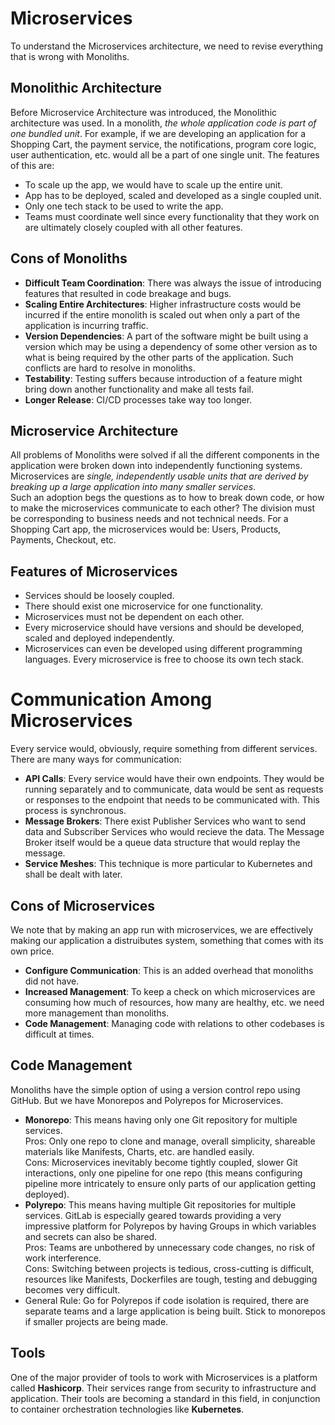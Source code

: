 # Microservices

To understand the Microservices architecture, we need to revise everything that is wrong with Monoliths.


## Monolithic Architecture

Before Microservice Architecture was introduced, the Monolithic architecture was used. In a monolith, *the whole application code is part of one bundled unit*. For example, if we are developing an application for a Shopping Cart, the payment service, the notifications, program core logic, user authentication, etc. would all be a part of one single unit. The features of this are:
- To scale up the app, we would have to scale up the entire unit. 
- App has to be deployed, scaled and developed as a single coupled unit.
- Only one tech stack to be used to write the app.
- Teams must coordinate well since every functionality that they work on are ultimately closely coupled with all other features.


## Cons of Monoliths

- **Difficult Team Coordination**: There was always the issue of introducing features that resulted in code breakage and bugs.
- **Scaling Entire Architectures**: Higher infrastructure costs would be incurred if the entire monolith is scaled out when only a part of the application is incurring traffic.
- **Version Dependencies**: A part of the software might be built using a version which may be using a dependency of some other version as to what is being required by the other parts of the application. Such conflicts are hard to resolve in monoliths.
- **Testability**: Testing suffers because introduction of a feature might bring down another functionality and make all tests fail.
- **Longer Release**: CI/CD processes take way too longer.


## Microservice Architecture

All problems of Monoliths were solved if all the different components in the application were broken down into independently functioning systems. Microservices are *single, independently usable units that are derived by breaking up a large application into many smaller services*. <br />
Such an adoption begs the questions as to how to break down code, or how to make the microservices communicate to each other? The division must be corresponding to business needs and not technical needs. For a Shopping Cart app, the microservices would be: Users, Products, Payments, Checkout, etc.


## Features of Microservices

- Services should be loosely coupled.
- There should exist one microservice for one functionality.
- Microservices must not be dependent on each other.
- Every microservice should have versions and should be developed, scaled and deployed independently.
- Microservices can even be developed using different programming languages. Every microservice is free to choose its own tech stack.


# Communication Among Microservices

Every service would, obviously, require something from different services. There are many ways for communication:
- **API Calls**: Every service would have their own endpoints. They would be running separately and to communicate, data would be sent as requests or responses to the endpoint that needs to be communicated with. This process is synchronous.
- **Message Brokers**: There exist Publisher Services who want to send data and Subscriber Services who would recieve the data. The Message Broker itself would be a queue data structure that would replay the message.
- **Service Meshes**: This technique is more particular to Kubernetes and shall be dealt with later.


## Cons of Microservices

We note that by making an app run with microservices, we are effectively making our application a distruibutes system, something that comes with its own price.
- **Configure Communication**: This is an added overhead that monoliths did not have.
- **Increased Management**: To keep a check on which microservices are consuming how much of resources, how many are healthy, etc. we need more management than monoliths.
- **Code Management**: Managing code with relations to other codebases is difficult at times.


## Code Management

Monoliths have the simple option of using a version control repo using GitHub. But we have Monorepos and Polyrepos for Microservices.
- **Monorepo**: This means having only one Git repository for multiple services.<br />
Pros: Only one repo to clone and manage, overall simplicity, shareable materials like Manifests, Charts, etc. are handled easily.<br />
Cons: Microservices inevitably become tightly coupled, slower Git interactions, only one pipeline for one repo (this means configuring pipeline more intricately to ensure only parts of our application getting deployed).
- **Polyrepo**: This means having multiple Git repositories for multiple services. GitLab is especially geared towards providing a very impressive platform for Polyrepos by having Groups in which variables and secrets can also be shared.<br />
Pros: Teams are unbothered by unnecessary code changes, no risk of work interference. <br />
Cons: Switching between projects is tedious, cross-cutting is difficult, resources like Manifests, Dockerfiles are tough, testing and debugging becomes very difficult.
- General Rule: Go for Polyrepos if code isolation is required, there are separate teams and a large application is being built. Stick to monorepos if smaller projects are being made.


## Tools

One of the major provider of tools to work with Microservices is a platform called **Hashicorp**. Their services range from security to infrastructure and application. Their tools are becoming a standard in this field, in conjunction to container orchestration technologies like **Kubernetes**.